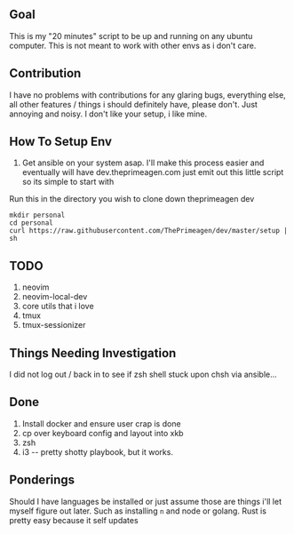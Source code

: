 ## Goal
This is my "20 minutes" script to be up and running on any ubuntu computer.  This is not meant to work with other envs as i don't care.

## Contribution
I have no problems with contributions for any glaring bugs, everything else, all other features / things i should definitely have, please don't.  Just annoying and noisy.  I don't like your setup, i like mine.

## How To Setup Env
1. Get ansible on your system asap.  I'll make this process easier and eventually will have dev.theprimeagen.com just emit out this little script so its simple to start with

Run this in the directory you wish to clone down theprimeagen dev

```
mkdir personal
cd personal
curl https://raw.githubusercontent.com/ThePrimeagen/dev/master/setup | sh
```

## TODO

1. neovim
1. neovim-local-dev
1. core utils that i love
1. tmux
1. tmux-sessionizer

## Things Needing Investigation
I did not log out / back in to see if zsh shell stuck upon chsh via ansible...

## Done

1. Install docker and ensure user crap is done 
1. cp over keyboard config and layout into xkb
1. zsh
1. i3 -- pretty shotty playbook, but it works.

## Ponderings
Should I have languages be installed or just assume those are things i'll let myself figure out later.  Such as installing `n` and node or golang.  Rust is pretty easy because it self updates 

